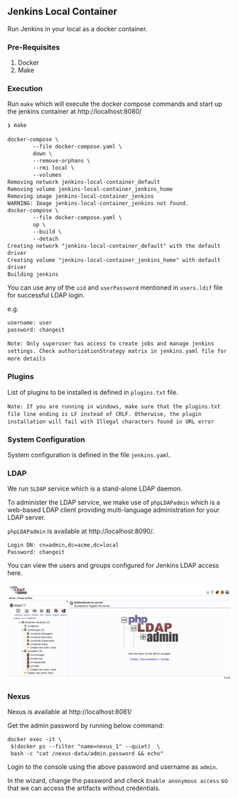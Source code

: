 ## Jenkins Local Container

Run Jenkins in your local as a docker container.

### Pre-Requisites

1. Docker
2. Make

### Execution

Run `make` which will execute the docker compose commands and start up the jenkins container at http://localhost:8080/

```shell
❯ make

docker-compose \
        --file docker-compose.yaml \
        down \
        --remove-orphans \
        --rmi local \
        --volumes
Removing network jenkins-local-container_default
Removing volume jenkins-local-container_jenkins_home
Removing image jenkins-local-container_jenkins
WARNING: Image jenkins-local-container_jenkins not found.
docker-compose \
        --file docker-compose.yaml \
        up \
        --build \
        --detach
Creating network "jenkins-local-container_default" with the default driver
Creating volume "jenkins-local-container_jenkins_home" with default driver
Building jenkins
```

You can use any of the `uid` and `userPassword` mentioned in `users.ldif` file for successful LDAP login.

e.g.
```text
username: user
password: changeit
```

`Note: Only superuser has access to create jobs and manage jenkins settings. Check authorizationStrategy matrix in jenkins.yaml file for more details`

### Plugins

List of plugins to be installed is defined in `plugins.txt` file.

`Note: If you are running in windows, make sure that the plugins.txt file line ending is LF instead of CRLF. Otherwise, the plugin installation will fail with Illegal characters found in URL error`

### System Configuration

System configuration is defined in the file `jenkins.yaml`.

### LDAP

We run `SLDAP` service which is a stand-alone LDAP daemon. 

To administer the LDAP service, we make use of `phpLDAPadmin` which is a web-based LDAP client providing multi-language administration for your LDAP server.

`phpLDAPadmin` is available at http://localhost:8090/.

```text
Login DN: cn=admin,dc=acme,dc=local
Password: changeit
```

You can view the users and groups configured for Jenkins LDAP access here.

![phpLDAPadmin](images/phpLDAPadmin.png?raw=true)

### Nexus

Nexus is available at http://localhost:8081/

Get the admin password by running below command:

```shell
docker exec -it \
 $(docker ps --filter "name=nexus_1" --quiet)  \
 bash -c "cat /nexus-data/admin.password && echo"
```

Login to the console using the above password and username as `admin`.

In the wizard, change the password and check `Enable anonymous access` so that we can access the artifacts without credentials.